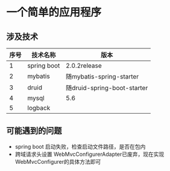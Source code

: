 # 一个简单的应用程序
## 涉及技术
|序号                       |技术名称                         |版本
|---------------------------|---------------------------------|---------------------------
|1                          |spring boot                      |2.0.2release
|2                          |mybatis                          |随mybatis-spring-starter
|3                          |druid                            |随druid-spring-boot-starter
|4                          |mysql                            |5.6    
|5                          |logback                          |    

## 可能遇到的问题
* spring boot 启动失败，检查启动文件路径，是否在包内
* 跨域请求头设置 WebMvcConfigurerAdapter已废弃，现在实现WebMvcConfigurer的具体方法即可

